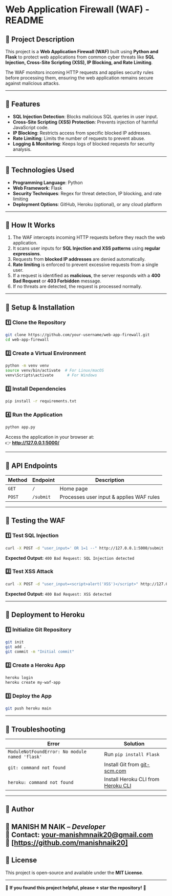 # **Web Application Firewall (WAF) - README**  

## **📌 Project Description**  
This project is a **Web Application Firewall (WAF)** built using **Python and Flask** to protect web applications from common cyber threats like **SQL Injection, Cross-Site Scripting (XSS), IP Blocking, and Rate Limiting**.  

The WAF monitors incoming HTTP requests and applies security rules before processing them, ensuring the web application remains secure against malicious attacks.  

---

## **📌 Features**
- **SQL Injection Detection**: Blocks malicious SQL queries in user input.  
- **Cross-Site Scripting (XSS) Protection**: Prevents injection of harmful JavaScript code.  
- **IP Blocking**: Restricts access from specific blocked IP addresses.  
- **Rate Limiting**: Limits the number of requests to prevent abuse.  
- **Logging & Monitoring**: Keeps logs of blocked requests for security analysis.  

---

## **📌 Technologies Used**
- **Programming Language**: Python  
- **Web Framework**: Flask  
- **Security Techniques**: Regex for threat detection, IP blocking, and rate limiting  
- **Deployment Options**: GitHub, Heroku (optional), or any cloud platform  

---

## **📌 How It Works**
1. The WAF intercepts incoming HTTP requests before they reach the web application.  
2. It scans user inputs for **SQL Injection and XSS patterns** using **regular expressions**.  
3. Requests from **blocked IP addresses** are denied automatically.  
4. **Rate limiting** is enforced to prevent excessive requests from a single user.  
5. If a request is identified as **malicious**, the server responds with a **400 Bad Request** or **403 Forbidden** message.  
6. If no threats are detected, the request is processed normally.  

---

## **📌 Setup & Installation**
### **1️⃣ Clone the Repository**
```bash
git clone https://github.com/your-username/web-app-firewall.git
cd web-app-firewall
```

### **2️⃣ Create a Virtual Environment**
```bash
python -m venv venv
source venv/bin/activate  # For Linux/macOS
venv\Scripts\activate      # For Windows
```

### **3️⃣ Install Dependencies**
```bash
pip install -r requirements.txt
```

### **4️⃣ Run the Application**
```bash
python app.py
```

Access the application in your browser at:  
👉 **http://127.0.0.1:5000/**  

---

## **📌 API Endpoints**
| **Method** | **Endpoint** | **Description** |
|------------|------------|----------------|
| `GET`  | `/`  | Home page |
| `POST` | `/submit` | Processes user input & applies WAF rules |

---

## **📌 Testing the WAF**
### **1️⃣ Test SQL Injection**
```bash
curl -X POST -d "user_input=' OR 1=1 --" http://127.0.0.1:5000/submit
```
**Expected Output:** `400 Bad Request: SQL Injection detected`

### **2️⃣ Test XSS Attack**
```bash
curl -X POST -d "user_input=<script>alert('XSS')</script>" http://127.0.0.1:5000/submit
```
**Expected Output:** `400 Bad Request: XSS detected`

---

## **📌 Deployment to Heroku**
### **1️⃣ Initialize Git Repository**
```bash
git init
git add .
git commit -m "Initial commit"
```

### **2️⃣ Create a Heroku App**
```bash
heroku login
heroku create my-waf-app
```

### **3️⃣ Deploy the App**
```bash
git push heroku main
```

---

## **📌 Troubleshooting**
| **Error** | **Solution** |
|------------|-------------|
| `ModuleNotFoundError: No module named 'flask'` | Run `pip install Flask` |
| `git: command not found` | Install Git from [git-scm.com](https://git-scm.com/downloads) |
| `heroku: command not found` | Install Heroku CLI from [Heroku CLI](https://devcenter.heroku.com/articles/heroku-cli) |

---

## **🎯 Author**
👤 **MANISH M NAIK** – *Developer*  
📧 Contact: [your-manishmnaik20@gmail.com](mailto:your-manishmnaik20@gmail.com)  
🔗 [https://github.com/manishnaik20]
---

## **📌 License**
This project is open-source and available under the **MIT License**.

---

🎯 **If you found this project helpful, please ⭐ star the repository!** 🚀
